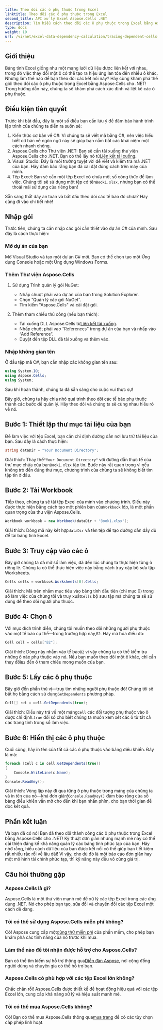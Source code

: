```yaml
---
title: Theo dõi các ô phụ thuộc trong Excel
linktitle: Theo dõi các ô phụ thuộc trong Excel
second_title: API xử lý Excel Aspose.Cells .NET
description: Tìm hiểu cách theo dõi các ô phụ thuộc trong Excel bằng Aspose.Cells cho .NET với hướng dẫn dễ làm theo này.
type: docs
weight: 10
url: /vi/net/excel-data-dependency-calculation/tracing-dependent-cells-in-excel/
---
```

## Giới thiệu

Bảng tính Excel giống như một mạng lưới dữ liệu được liên kết với nhau, trong đó việc thay đổi một ô có thể tạo ra hiệu ứng lan tỏa đến nhiều ô khác. Nhưng làm thế nào để bạn theo dõi các kết nối này? Hãy cùng khám phá thế giới theo dõi các ô phụ thuộc trong Excel bằng Aspose.Cells cho .NET! Trong hướng dẫn này, chúng ta sẽ khám phá cách xác định và liệt kê các ô phụ thuộc. 

## Điều kiện tiên quyết

Trước khi bắt đầu, đây là một số điều bạn cần lưu ý để đảm bảo hành trình lập trình của chúng ta diễn ra suôn sẻ:

1. Kiến thức cơ bản về C#: Vì chúng ta sẽ viết mã bằng C#, nên việc hiểu biết cơ bản về ngôn ngữ này sẽ giúp bạn nắm bắt các khái niệm một cách nhanh chóng.
2.  Aspose.Cells cho Thư viện .NET: Bạn sẽ cần tải xuống thư viện Aspose.Cells cho .NET. Bạn có thể lấy nó từ[Liên kết tải xuống](https://releases.aspose.com/cells/net/).
3. Visual Studio: Đây là môi trường tuyệt vời để viết và kiểm tra mã .NET của bạn. Hãy đảm bảo rằng bạn đã cài đặt đúng cách trên máy của mình. 
4. Tệp Excel: Bạn sẽ cần một tệp Excel có chứa một số công thức để làm việc. Chúng tôi sẽ sử dụng một tệp có tên`Book1.xlsx`, nhưng bạn có thể thoải mái sử dụng của riêng bạn!

Sẵn sàng thắt dây an toàn và bắt đầu theo dõi các tế bào đó chưa? Hãy cùng đi vào chi tiết nhé!

## Nhập gói

Trước tiên, chúng ta cần nhập các gói cần thiết vào dự án C# của mình. Sau đây là cách thực hiện:

### Mở dự án của bạn

Mở Visual Studio và tạo một dự án C# mới. Bạn có thể chọn tạo một Ứng dụng Console hoặc một Ứng dụng Windows Forms.

### Thêm Thư viện Aspose.Cells

1. Sử dụng Trình quản lý gói NuGet: 
   - Nhấp chuột phải vào dự án của bạn trong Solution Explorer.
   - Chọn “Quản lý các gói NuGet”.
   - Tìm kiếm "Aspose.Cells" và cài đặt gói.

2. Thêm tham chiếu thủ công (nếu bạn thích): 
   -  Tải xuống DLL Aspose.Cells từ[Liên kết tải xuống](https://releases.aspose.com/cells/net/).
   - Nhấp chuột phải vào “References” trong dự án của bạn và nhấp vào “Add Reference”.
   - Duyệt đến tệp DLL đã tải xuống và thêm vào.

### Nhập không gian tên

Ở đầu tệp mã C#, bạn cần nhập các không gian tên sau:

```csharp
using System.IO;
using Aspose.Cells;
using System;
```

Sau khi hoàn thành, chúng ta đã sẵn sàng cho cuộc vui thực sự!

Bây giờ, chúng ta hãy chia nhỏ quá trình theo dõi các tế bào phụ thuộc thành các bước dễ quản lý. Hãy theo dõi và chúng ta sẽ cùng nhau hiểu rõ về nó.

## Bước 1: Thiết lập thư mục tài liệu của bạn

Để làm việc với tệp Excel, bạn cần chỉ định đường dẫn nơi lưu trữ tài liệu của bạn. Sau đây là cách thực hiện:

```csharp
string dataDir = "Your Document Directory";
```

 Giải thích: Thay thế`"Your Document Directory"` với đường dẫn thực tế của thư mục chứa của bạn`Book1.xlsx` tập tin. Bước này rất quan trọng vì nếu không trỏ đến đúng thư mục, chương trình của chúng ta sẽ không biết tìm tập tin ở đâu.

## Bước 2: Tải Workbook

 Tiếp theo, chúng ta sẽ tải tệp Excel của mình vào chương trình. Điều này được thực hiện bằng cách tạo một phiên bản của`Workbook` lớp, là một phần quan trọng của thư viện Aspose.Cells.

```csharp
Workbook workbook = new Workbook(dataDir + "Book1.xlsx");
```

 Giải thích: Dòng mã này kết hợp`dataDir` và tên tệp để tạo đường dẫn đầy đủ để tải bảng tính Excel. 

## Bước 3: Truy cập vào các ô

Bây giờ chúng ta đã mở sổ làm việc, đã đến lúc chúng ta thực hiện từng ô riêng lẻ. Chúng ta có thể thực hiện việc này bằng cách truy cập bộ sưu tập Worksheets.

```csharp
Cells cells = workbook.Worksheets[0].Cells;
```

Giải thích: Mã trên nhắm mục tiêu vào bảng tính đầu tiên (chỉ mục 0) trong sổ làm việc của chúng tôi và truy xuất`Cells` bộ sưu tập mà chúng ta sẽ sử dụng để theo dõi người phụ thuộc.

## Bước 4: Chọn ô

 Với mục đích trình diễn, chúng tôi muốn theo dõi những người phụ thuộc vào một tế bào cụ thể—trong trường hợp này,`B2`. Hãy mã hóa điều đó:

```csharp
Cell cell = cells["B2"];
```

 Giải thích: Dòng này nhắm vào tế bào`B2` vì vậy chúng ta có thể kiểm tra những ô nào phụ thuộc vào nó. Nếu bạn muốn theo dõi một ô khác, chỉ cần thay đổi`B2` đến ô tham chiếu mong muốn của bạn. 

## Bước 5: Lấy các ô phụ thuộc

 Bây giờ đến phần thú vị—truy tìm những người phụ thuộc đó! Chúng tôi sẽ bắt họ bằng cách sử dụng`GetDependents` phương pháp.

```csharp
Cell[] ret = cell.GetDependents(true);
```

 Giải thích: Điều này trả về một mảng`Cell` các đối tượng phụ thuộc vào ô được chỉ định.`true` đối số cho biết chúng ta muốn xem xét các ô từ tất cả các trang tính trong sổ làm việc.

## Bước 6: Hiển thị các ô phụ thuộc

Cuối cùng, hãy in tên của tất cả các ô phụ thuộc vào bảng điều khiển. Đây là mã:

```csharp
foreach (Cell c in cell.GetDependents(true))
{
    Console.WriteLine(c.Name);
}
Console.ReadKey();
```

Giải thích: Vòng lặp này đi qua từng ô phụ thuộc trong mảng của chúng ta và in tên của nó—khá đơn giản!`Console.ReadKey()` đảm bảo rằng cửa sổ bảng điều khiển vẫn mở cho đến khi bạn nhấn phím, cho bạn thời gian để đọc kết quả.

## Phần kết luận

Và bạn đã có nó! Bạn đã theo dõi thành công các ô phụ thuộc trong Excel bằng Aspose.Cells cho .NET! Kỹ thuật đơn giản nhưng mạnh mẽ này có thể cải thiện đáng kể khả năng quản lý các bảng tính phức tạp của bạn. Hãy nhớ rằng, hiểu cách dữ liệu của bạn được kết nối có thể giúp bạn tiết kiệm rất nhiều rắc rối về lâu dài! Vì vậy, cho dù đó là một báo cáo đơn giản hay một mô hình tài chính phức tạp, thì kỹ năng này đều vô cùng giá trị.

## Câu hỏi thường gặp

### Aspose.Cells là gì?
Aspose.Cells là một thư viện mạnh mẽ để xử lý các tệp Excel trong các ứng dụng .NET. Nó cho phép bạn tạo, sửa đổi và chuyển đổi các tệp Excel một cách dễ dàng.

### Tôi có thể sử dụng Aspose.Cells miễn phí không?
 Có! Aspose cung cấp một[dùng thử miễn phí](https://releases.aspose.com/) của phần mềm, cho phép bạn khám phá các tính năng của nó trước khi mua.

### Làm thế nào để tôi nhận được hỗ trợ cho Aspose.Cells?
 Bạn có thể tìm kiếm sự hỗ trợ thông qua[Diễn đàn Aspose](https://forum.aspose.com/c/cells/9), nơi cộng đồng người dùng và chuyên gia có thể hỗ trợ bạn. 

### Aspose.Cells có phù hợp với các tệp Excel lớn không?
Chắc chắn rồi! Aspose.Cells được thiết kế để hoạt động hiệu quả với các tệp Excel lớn, cung cấp khả năng xử lý và hiệu suất mạnh mẽ.

### Tôi có thể mua Aspose.Cells không?
 Có! Bạn có thể mua Aspose.Cells thông qua[mua trang](https://purchase.aspose.com/buy) để có các tùy chọn cấp phép linh hoạt.